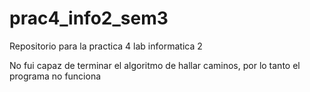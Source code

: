 # prac4_info2_sem3
Repositorio para la practica 4 lab informatica 2

No fui capaz de terminar el algoritmo de hallar caminos, por lo tanto el programa no funciona
